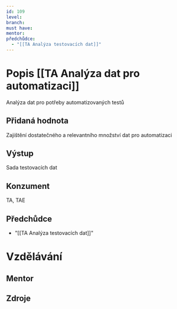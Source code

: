 ```yaml
---
id: 109
level: 
branch: 
must have: 
mentor: 
předchůdce: 
  - "[[TA Analýza testovacích dat]]"
---
```



# Popis [[TA Analýza dat pro automatizaci]]
Analýza dat pro potřeby automatizovaných testů

## Přidaná hodnota
Zajištění dostatečného a relevantního množství dat pro automatizaci

## Výstup
Sada testovacích dat

## Konzument
TA, TAE

## Předchůdce

  - "[[TA Analýza testovacích dat]]"

# Vzdělávání


## Mentor


## Zdroje